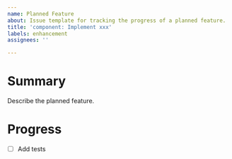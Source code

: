 ```yaml
---
name: Planned Feature
about: Issue template for tracking the progress of a planned feature.
title: 'component: Implement xxx'
labels: enhancement
assignees: ''

---
```


# Summary

Describe the planned feature.

# Progress

- [ ] Add tests
